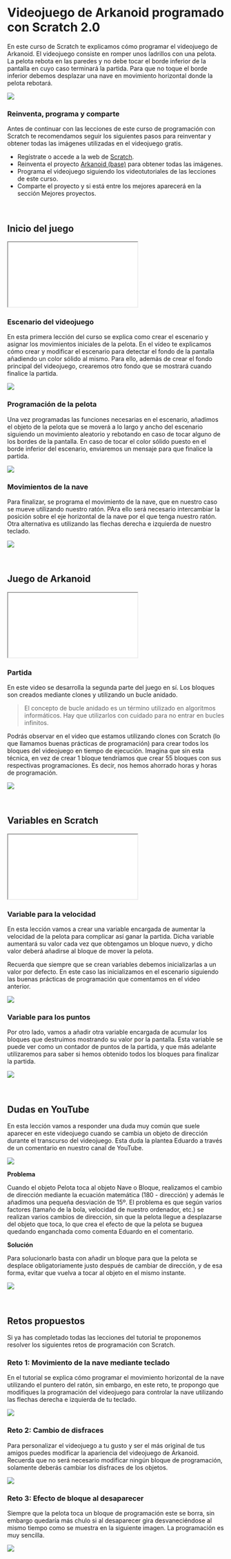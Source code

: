# Videojuego de Arkanoid programado con Scratch 2.0

En este curso de Scratch te explicamos cómo programar el videojuego de Arkanoid. El videojuego consiste en romper unos ladrillos con una pelota. La pelota rebota en las paredes y no debe tocar el borde inferior de la pantalla en cuyo caso terminará la partida. Para que no toque el borde inferior debemos desplazar una nave en movimiento horizontal donde la pelota rebotará.

![](img/preview.gif)

### Reinventa, programa y comparte

Antes de continuar con las lecciones de este curso de programación con Scratch te recomendamos seguir los siguientes pasos para reinventar y obtener todas las imágenes utilizadas en el videojuego gratis.

- Regístrate o accede a la web de <a target="_blank" href="https://scratch.mit.edu">Scratch</a>.
- Reinventa el proyecto <a target="_blank" href="https://scratch.mit.edu/projects/147152819/editor">Arkanoid (base)</a> para obtener todas las imágenes.
- Programa el videojuego siguiendo los videotutoriales de las lecciones de este curso.
- Comparte el proyecto y si está entre los mejores aparecerá en la sección Mejores proyectos.



<br />



## Inicio del juego

<div class="iframe">
  <iframe src="//www.youtube.com/embed/dddeFS44f-E" allowfullscreen></iframe>
</div>

### Escenario del videojuego

En esta primera lección del curso se explica como crear el escenario y asignar los movimientos iniciales de la pelota. En el vídeo te explicamos cómo crear y modificar el escenario para detectar el fondo de la pantalla añadiendo un color sólido al mismo. Para ello, además de crear el fondo principal del videojuego, crearemos otro fondo que se mostrará cuando finalice la partida.

![](img/escenario.png)

### Programación de la pelota

Una vez programadas las funciones necesarias en el escenario, añadimos el objeto de la pelota que se moverá a lo largo y ancho del escenario siguiendo un movimiento aleatorio y rebotando en caso de tocar alguno de los bordes de la pantalla. En caso de tocar el color sólido puesto en el borde inferior del escenario, enviaremos un mensaje para que finalice la partida.

![](img/bola.png)

### Movimientos de la nave

Para finalizar, se programa el movimiento de la nave, que en nuestro caso se mueve utilizando nuestro ratón. PAra ello será necesario intercambiar la posición sobre el eje horizontal de la nave por el que tenga nuestro ratón. Otra alternativa es utilizando las flechas derecha e izquierda de nuestro teclado.

![](img/nave.png)



<br />



## Juego de Arkanoid

<div class="iframe">
  <iframe src="//www.youtube.com/embed/R1J6csAkbfs" allowfullscreen></iframe>
</div>

### Partida

En este video se desarrolla la segunda parte del juego en sí. Los bloques son creados mediante clones y utilizando un bucle anidado.

> El concepto de bucle anidado es un término utilizado en algoritmos informáticos. Hay que utilizarlos con cuidado para no entrar en bucles infinitos.

Podrás observar en el video que estamos utilizando clones con Scratch (lo que llamamos buenas prácticas de programación) para crear todos los bloques del videojuego en tiempo de ejecución. Imagina que sin esta técnica, en vez de crear 1 bloque tendríamos que crear 55 bloques con sus respectivas programaciones. Es decir, nos hemos ahorrado horas y horas de programación.

![](img/bloques.png)



<br />



## Variables en Scratch

<div class="iframe">
  <iframe src="//www.youtube.com/embed/rN-eu3N29FU" allowfullscreen></iframe>
</div>

### Variable para la velocidad

En esta lección vamos a crear una variable encargada de aumentar la velocidad de la pelota para complicar así ganar la partida. Dicha variable aumentará su valor cada vez que obtengamos un bloque nuevo, y dicho valor deberá añadirse al bloque de mover la pelota.

Recuerda que siempre que se crean variables debemos inicializarlas a un valor por defecto. En este caso las inicializamos en el escenario siguiendo las buenas prácticas de programación que comentamos en el video anterior.

![](img/velocidad.png)

### Variable para los puntos

Por otro lado, vamos a añadir otra variable encargada de acumular los bloques que destruimos mostrando su valor por la pantalla. Esta variable se puede ver como un contador de puntos de la partida, y que más adelante utilizaremos para saber si hemos obtenido todos los bloques para finalizar la partida.

![](img/puntos.png)



<br />



## Dudas en YouTube

En esta lección vamos a responder una duda muy común que suele aparecer en este videojuego cuando se cambia un objeto de dirección durante el transcurso del videojuego. Esta duda la plantea Eduardo a través de un comentario en nuestro canal de YouTube.

![](img/duda-de-eduardo.png)

**Problema**

Cuando el objeto Pelota toca al objeto Nave o Bloque, realizamos el cambio de dirección mediante la ecuación matemática (180 - dirección) y además le añadimos una pequeña desviación de 15º. El problema es que según varios factores (tamaño de la bola, velocidad de nuestro ordenador, etc.) se realizan varios cambios de dirección, sin que la pelota llegue a desplazarse del objeto que toca, lo que crea el efecto de que la pelota se buguea quedando enganchada como comenta Eduardo en el comentario.

**Solución**

Para solucionarlo basta con añadir un bloque para que la pelota se desplace obligatoriamente justo después de cambiar de dirección, y de esa forma, evitar que vuelva a tocar al objeto en el mismo instante.

![](img/duda-de-eduardo-solucion.png)



<br />



## Retos propuestos

Si ya has completado todas las lecciones del tutorial te proponemos resolver los siguientes retos de programación con Scratch.

### Reto 1: Movimiento de la nave mediante teclado

En el tutorial se explica cómo programar el movimiento horizontal de la nave utilizando el puntero del ratón, sin embargo, en este reto, te propongo que modifiques la programación del videojuego para controlar la nave utilizando las flechas derecha e izquierda de tu teclado.

![](img/reto-1.png)

### Reto 2: Cambio de disfraces

Para personalizar el videojuego a tu gusto y ser el más original de tus amigos puedes modificar la apariencia del videojuego de Arkanoid. Recuerda que no será necesario modificar ningún bloque de programación, solamente deberás cambiar los disfraces de los objetos.

![](img/reto-2.png)

### Reto 3: Efecto de bloque al desaparecer

Siempre que la pelota toca un bloque de programación este se borra, sin embargo quedaría más chulo si al desaparecer gira desvaneciéndose al mismo tiempo como se muestra en la siguiente imagen. La programación es muy sencilla.

![](img/reto-3.png)
